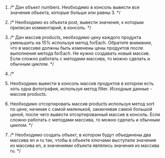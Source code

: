 1. /*
Дан объект numbers. 
Необходимо в консоль вывести все значения объекта, которые больше или равны 3.
*/

2. /*
Необходимо из объекта post, вывести значения, к которым приписан комментарий, 
в консоль.
*/

3. /*
Дан массив products, необходимо цену каждого продукта уменьшить на 15% используя
метод forEach.
Обратите внимание, что в массиве должны быть изменены цены продуктов после 
выполнения метода forEach. Не нужно создавать новый массив.
Если сложно работать с методами массива, то можно сделать и обычным циклом.
*/

4. /*
1. Необходимо вывести в консоль массив продуктов в котором есть хоть одна
фотография, используя метод filter. Исходные данные - массив products.
2. Необходимо отсортировать массив products используя метод sort по цене,
начиная с самой маленькой, заканчивая самой большой ценой, после чего вывести
отсортированный массив в консоль.
Если сложно работать с методами массива, то можно сделать и обычным циклом.
*/

5. /*
Необходимо создать объект, в котором будут объединены два массива en и ru 
так, чтобы в объекте ключами выступали значения из массива en, а значениями 
объекта являлись значения из массива ru.
*/
